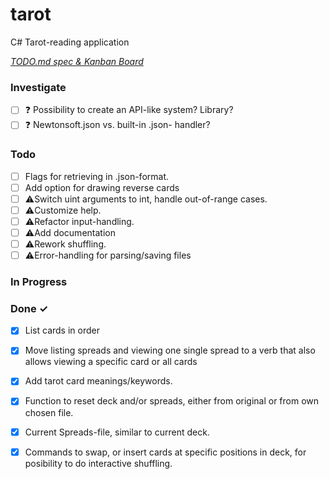 # tarot

C# Tarot-reading application

<em>[TODO.md spec & Kanban Board](https://bit.ly/3fCwKfM)</em>

### Investigate

- [ ] ❓ Possibility to create an API-like system? Library?  
- [ ] ❓ Newtonsoft.json vs. built-in .json- handler?  

### Todo

- [ ] Flags for retrieving in .json-format.  
- [ ] Add option for drawing reverse cards  
- [ ] ⚠️Switch uint arguments to int, handle out-of-range cases.  
- [ ] ⚠️Customize help.  
- [ ] ⚠️Refactor input-handling.  
- [ ] ⚠️Add documentation  
- [ ] ⚠️Rework shuffling.  
- [ ] ⚠️Error-handling for parsing/saving files  

### In Progress


### Done ✓

- [x] List cards in order  
- [x] Move listing spreads and viewing one single spread to a verb that also allows viewing a specific card or all cards  
- [x] Add tarot card meanings/keywords.  
- [x] Function to reset deck and/or spreads, either from original or from own chosen file.  
- [x] Current Spreads-file, similar to current deck.  
- [x] Commands to swap, or insert cards at specific positions in deck, for posibility to do interactive shuffling.  

